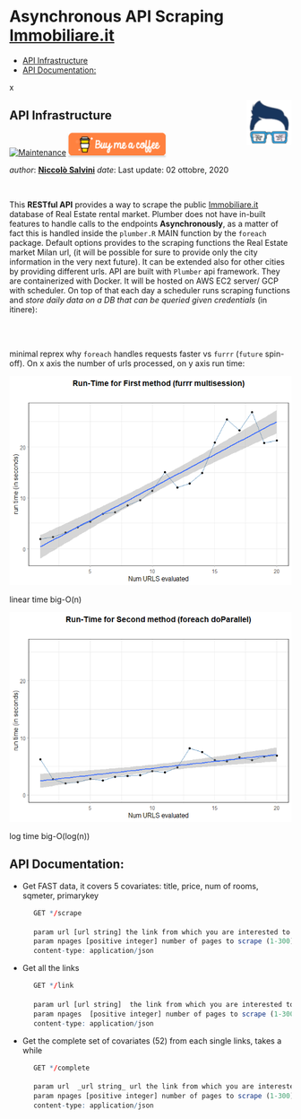 Asynchronous API Scraping [Immobiliare.it](https://www.immobiliare.it/)
================

  - [API Infrastructure](#api-infrastructure)
  - [API Documentation:](#api-documentation)

<!-- README.md is generated from README.Rmd. Please edit that file -->

x

<img src="img/logo.png" align="right" height="80" />

## API Infrastructure

[![Maintenance](https://img.shields.io/badge/Maintained%3F-yes-green.svg)](https://GitHub.com/Naereen/StrapDown.js/graphs/commit-activity)
<a href="https://www.buymeacoffee.com/gbraad" target="_blank"><img src="img/orange_img.png" alt="Buy Me A Coffee" style="height: 41px !important;width: 174px !important;box-shadow: 0px 3px 2px 0px rgba(190, 190, 190, 0.5) !important;-webkit-box-shadow: 0px 3px 2px 0px rgba(190, 190, 190, 0.5) !important;" ></a>

*author*: **[Niccolò Salvini](https://niccolosalvini.netlify.app/)**
*date*: Last update: 02 ottobre, 2020

<br>

This **RESTful API** provides a way to scrape the public
[Immobiliare.it](https://www.immobiliare.it/) database of Real Estate
rental market. Plumber does not have in-built features to handle calls
to the endpoints **Asynchronously**, as a matter of fact this is handled
inside the `plumber.R` MAIN function by the `foreach` package. Default
options provides to the scraping functions the Real Estate market Milan
url, (it will be possible for sure to provide only the city information
in the very next future). It can be extended also for other cities by
providing different urls. API are built with `Plumber` api framework.
They are containerized with Docker. It will be hosted on AWS EC2 server/
GCP with scheduler. On top of that each day a scheduler runs scraping
functions and *store daily data on a DB that can be queried given
credentials* (in itinere):

<br><br>

minimal reprex why `foreach` handles requests faster vs `furrr`
(`future` spin-off). On x axis the number of urls processed, on y axis
run time:

<p align="center">

<div class="figure">

<img src="img/run_timefurrr.png" alt="linear time big-O(n)" width="696" />

<p class="caption">

linear time big-O(n)

</p>

</div>

</p>

<p align="center">

<div class="figure">

<img src="img/run_timeforeach.png" alt="log time  big-O(log(n))" width="696" />

<p class="caption">

log time big-O(log(n))

</p>

</div>

</p>

## API Documentation:

  - Get FAST data, it covers 5 covariates: title, price, num of rooms,
    sqmeter, primarykey

<!-- end list -->

``` r
      GET */scrape

      param url [url string] the link from which you are interested to extract data 
      param npages [positive integer] number of pages to scrape (1-300) 
      content-type: application/json 
```

  - Get all the links

<!-- end list -->

``` r
      GET */link

      param url [url string]  the link from which you are interested to extract data
      param npages  [positive integer] number of pages to scrape (1-300) 
      content-type: application/json 
```

  - Get the complete set of covariates (52) from each single links,
    takes a while

<!-- end list -->

``` r
      GET */complete

      param url  _url string_ url the link from which you are interested to extract data
      param npages [positive integer] number of pages to scrape (1-300) 
      content-type: application/json
            
```
